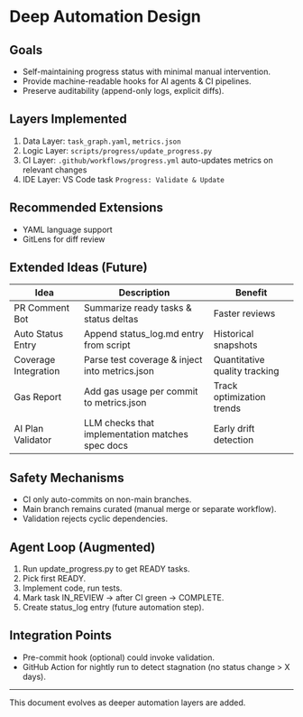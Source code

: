 # Deep Automation Design

## Goals
- Self-maintaining progress status with minimal manual intervention.
- Provide machine-readable hooks for AI agents & CI pipelines.
- Preserve auditability (append-only logs, explicit diffs).

## Layers Implemented
1. Data Layer: `task_graph.yaml`, `metrics.json`
2. Logic Layer: `scripts/progress/update_progress.py`
3. CI Layer: `.github/workflows/progress.yml` auto-updates metrics on relevant changes
4. IDE Layer: VS Code task `Progress: Validate & Update`

## Recommended Extensions
- YAML language support
- GitLens for diff review

## Extended Ideas (Future)
| Idea | Description | Benefit |
|------|-------------|---------|
| PR Comment Bot | Summarize ready tasks & status deltas | Faster reviews |
| Auto Status Entry | Append status_log.md entry from script | Historical snapshots |
| Coverage Integration | Parse test coverage & inject into metrics.json | Quantitative quality tracking |
| Gas Report | Add gas usage per commit to metrics.json | Track optimization trends |
| AI Plan Validator | LLM checks that implementation matches spec docs | Early drift detection |

## Safety Mechanisms
- CI only auto-commits on non-main branches.
- Main branch remains curated (manual merge or separate workflow).
- Validation rejects cyclic dependencies.

## Agent Loop (Augmented)
1. Run update_progress.py to get READY tasks.
2. Pick first READY.
3. Implement code, run tests.
4. Mark task IN_REVIEW -> after CI green -> COMPLETE.
5. Create status_log entry (future automation step).

## Integration Points
- Pre-commit hook (optional) could invoke validation.
- GitHub Action for nightly run to detect stagnation (no status change > X days).

---
This document evolves as deeper automation layers are added.
